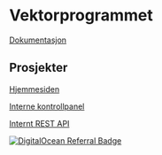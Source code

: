 # Vektorprogrammet

[Dokumentasjon](https://github.com/vektorprogrammet/docs)

## Prosjekter

[Hjemmesiden](https://github.com/vektorprogrammet/homepage)

[Interne kontrollpanel](https://github.com/vektorprogrammet/dashboard)

[Internt REST API](https://github.com/vektorprogrammet/api)

[![DigitalOcean Referral Badge](https://web-platforms.sfo2.cdn.digitaloceanspaces.com/WWW/Badge%203.svg)](https://www.digitalocean.com/?refcode=9dce3847cdc9&utm_campaign=Referral_Invite&utm_medium=Referral_Program&utm_source=badge)

<!--

**Here are some ideas to get you started:**

🙋‍♀️ A short introduction - what is your organization all about?
🌈 Contribution guidelines - how can the community get involved?
👩‍💻 Useful resources - where can the community find your docs? Is there anything else the community should know?
🍿 Fun facts - what does your team eat for breakfast?
🧙 Remember, you can do mighty things with the power of [Markdown](https://docs.github.com/github/writing-on-github/getting-started-with-writing-and-formatting-on-github/basic-writing-and-formatting-syntax)
-->
